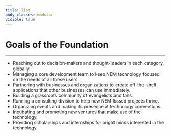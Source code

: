 ```yaml
---
title: list
body_classes: modular
visible: true
---
```


# Goals of the Foundation
---

* <i class="fa fa-angle-double-right"></i> Reaching out to decision-makers and thought-leaders in each category, globally.
* <i class="fa fa-angle-double-right"></i> Managing a core development team to keep NEM technology focused on the needs of all these users.
* <i class="fa fa-angle-double-right"></i> Partnering with businesses and organizations to create off-the-shelf applications that other businesses can use immediately.
* <i class="fa fa-angle-double-right"></i> Building a grassroots community of evangelists and fans.
* <i class="fa fa-angle-double-right"></i> Running a consulting division to help new NEM-based projects thrive.
* <i class="fa fa-angle-double-right"></i> Organizing events and making its presence at technology conventions.
* <i class="fa fa-angle-double-right"></i> Incubating and promoting new ventures that make use of the technology.
* <i class="fa fa-angle-double-right"></i> Providing scholarships and internships for bright minds interested in the technology.